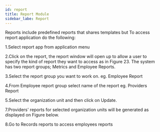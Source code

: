 ```yaml
---
id: report
title: Report Module
sidebar_labe: Report
---
```


Reports include predefined reports that shares templates but
To access report application do the following:

1.Select report app from application menu

2.Click on the report, the report window will open up to allow a user to specify the kind of report they want to access as in Figure 23. The system has two report groups; Metrics and Employee Reports.

3.Select the report group you want to work on. eg. Employee Report

4.From Employee report group select name of the report eg. Providers Report

5.Select the organization unit and then click on Update.

7.Providers' reports for selected organization units will be generated as displayed on Figure below.

8.Go to Records reports to access employees reports
